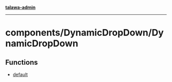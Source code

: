 [**talawa-admin**](../../../README.md)

***

# components/DynamicDropDown/DynamicDropDown

## Functions

- [default](functions/default.md)
